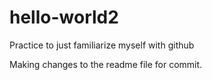 # hello-world2
Practice to just familiarize myself with github

Making changes to the readme file for commit.
